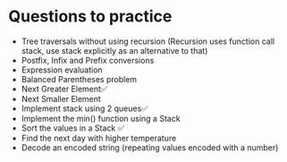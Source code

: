 # Questions to practice

- Tree traversals without using recursion
  (Recursion uses function call stack, use stack explicitly as an alternative to that)
- Postfix, Infix and Prefix conversions
- Expression evaluation
- Balanced Parentheses problem
- Next Greater Element✅
- Next Smaller Element
- Implement stack using 2 queues✅
- Implement the min() function using a Stack
- Sort the values in a Stack ✅
- Find the next day with higher temperature
- Decode an encoded string (repeating values encoded with a number)
